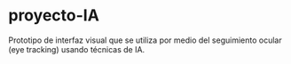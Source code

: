 # proyecto-IA
Prototipo de interfaz visual que se utiliza por medio del seguimiento ocular (eye tracking) usando técnicas de IA.
